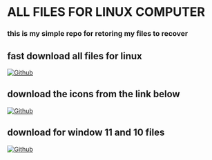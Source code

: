 # ALL FILES FOR LINUX COMPUTER
### this is my simple repo for retoring my files to recover 

## fast download all files for linux
[![Github](https://img.shields.io/badge/all-Download-yallow?style=for-the-badge&logo=Linux)](https://www.mediafire.com/file/7p93fnzi665gru3/all.zip/file)

## download the icons from the link below
[![Github](https://img.shields.io/badge/icon-Download-red?style=for-the-badge&logo=Android)](https://www.mediafire.com/file/lefmdyrnp5sihfa/icons.zip/file)

## download for window 11 and 10 files
[![Github](https://img.shields.io/badge/windows-download-blue?style=for-the-badge&logo=Windows)](https://www.mediafire.com/file/6ivsgch8jwicguc/windows-theme.zip/file)
